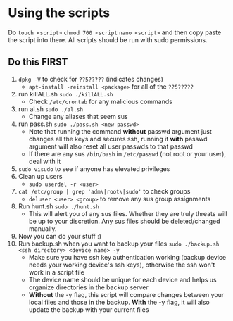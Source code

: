 # Using the scripts
Do `touch <script>` `chmod 700 <script` `nano <script>` and then copy paste the script into there. All scripts should be run with sudo permissions.

## Do this FIRST
1. `dpkg -V` to check for `??5?????` (indicates changes)
    - `apt-install -reinstall <package>` for all of the `??5?????`
2. run killALL.sh `sudo ./killALL.sh`
    - Check `/etc/crontab` for any malicious commands
3. run al.sh `sudo ./al.sh`
    - Change any aliases that seem sus
4. run pass.sh `sudo ./pass.sh <new passwd>`
    - Note that running the command **without** passwd argument just changes all the keys and secures ssh, running it **with** passwd argument will also reset all user passwds to that passwd
    - If there are any sus `/bin/bash` in `/etc/passwd` (not root or your user), deal with it
5. `sudo visudo` to see if anyone has elevated privileges
6. Clean up users
    - `sudo userdel -r <user>`
7. `cat /etc/group | grep 'adm\|root\|sudo'` to check groups
    - `deluser <user> <group>` to remove any sus group assignments
8. Run hunt.sh `sudo ./hunt.sh`
    - This will alert you of any sus files. Whether they are truly threats will be up to your discretion. Any sus files should be deleted/changed manually.
9. Now you can do your stuff :)
10. Run backup.sh when you want to backup your files `sudo ./backup.sh <ssh directory> <device name> -y`
    - Make sure you have ssh key authentication working (backup device needs your working device's ssh keys), otherwise the ssh won't work in a script file
    - The device name should be unique for each device and helps us organize directories in the backup server
    - **Without** the -y flag, this script will compare changes between your local files and those in the backup. **With** the -y flag, it will also update the backup with your current files
